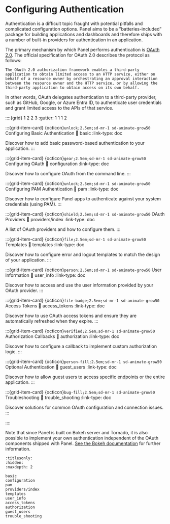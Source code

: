# Configuring Authentication

Authentication is a difficult topic fraught with potential pitfalls and complicated configuration options. Panel aims to be a "batteries-included" package for building applications and dashboards and therefore ships with a number of built-in providers for authentication in an application.

The primary mechanism by which Panel performs authentication is [OAuth 2.0](https://oauth.net/2/). The official specification for OAuth 2.0 describes the protocol as follows:

    The OAuth 2.0 authorization framework enables a third-party
    application to obtain limited access to an HTTP service, either on
    behalf of a resource owner by orchestrating an approval interaction
    between the resource owner and the HTTP service, or by allowing the
    third-party application to obtain access on its own behalf.

In other words, OAuth delegates authentication to a third-party provider, such as GitHub, Google, or Azure Entra ID, to authenticate user credentials and grant limited access to the APIs of that service.

::::{grid} 1 2 2 3
:gutter: 1 1 1 2

:::{grid-item-card} {octicon}`unlock;2.5em;sd-mr-1 sd-animate-grow50` Configuring Basic Authentication
:link: basic
:link-type: doc

Discover how to add basic password-based authentication to your application.
:::

:::{grid-item-card} {octicon}`gear;2.5em;sd-mr-1 sd-animate-grow50` Configuring OAuth
:link: configuration
:link-type: doc

Discover how to configure OAuth from the command line.
:::

:::{grid-item-card} {octicon}`unlock;2.5em;sd-mr-1 sd-animate-grow50` Configuring PAM Authentication
:link: pam
:link-type: doc

Discover how to configure Panel apps to authenticate against your system credentials (using PAM).
:::

:::{grid-item-card} {octicon}`shield;2.5em;sd-mr-1 sd-animate-grow50` OAuth Providers
:link: providers/index
:link-type: doc

A list of OAuth providers and how to configure them.
:::

:::{grid-item-card} {octicon}`file;2.5em;sd-mr-1 sd-animate-grow50` Templates
:link: templates
:link-type: doc

Discover how to configure error and logout templates to match the design of your application.
:::

:::{grid-item-card} {octicon}`person;2.5em;sd-mr-1 sd-animate-grow50` User Information
:link: user_info
:link-type: doc

Discover how to access and use the user information provided by your OAuth provider.
:::


:::{grid-item-card} {octicon}`file-badge;2.5em;sd-mr-1 sd-animate-grow50` Access Tokens
:link: access_tokens
:link-type: doc

Discover how to use OAuth access tokens and ensure they are automatically refreshed when they expire.
:::

:::{grid-item-card} {octicon}`verified;2.5em;sd-mr-1 sd-animate-grow50` Authorization Callbacks
:link: authorization
:link-type: doc

Discover how to configure a callback to implement custom authorization logic.
:::

:::{grid-item-card} {octicon}`person-fill;2.5em;sd-mr-1 sd-animate-grow50` Optional Authentication
:link: guest_users
:link-type: doc

Discover how to allow guest users to access specific endpoints or the entire application.
:::

:::{grid-item-card} {octicon}`bug-fill;2.5em;sd-mr-1 sd-animate-grow50` Troubleshooting
:link: trouble_shooting
:link-type: doc

Discover solutions for common OAuth configuration and connection issues.
:::

::::

Note that since Panel is built on Bokeh server and Tornado, it is also possible to implement your own authentication independent of the OAuth components shipped with Panel. [See the Bokeh documentation](https://docs.bokeh.org/en/latest/docs/user_guide/server.html#authentication) for further information.

```{toctree}
:titlesonly:
:hidden:
:maxdepth: 2

basic
configuration
pam
providers/index
templates
user_info
access_tokens
authorization
guest_users
trouble_shooting
```
